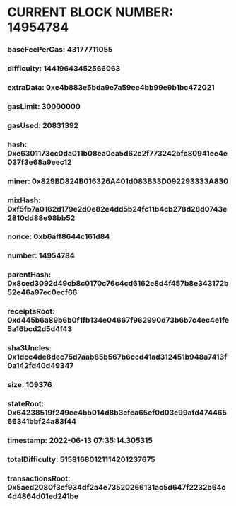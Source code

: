 # CURRENT BLOCK NUMBER: 14954784

### baseFeePerGas: 43177711055
### difficulty: 14419643452566063
### extraData: 0xe4b883e5bda9e7a59ee4bb99e9b1bc472021
### gasLimit: 30000000
### gasUsed: 20831392
### hash: 0xe6301173cc0da011b08ea0ea5d62c2f773242bfc80941ee4e037f3e68a9eec12
### miner: 0x829BD824B016326A401d083B33D092293333A830
### mixHash: 0xf5fb7a0162d179e2d0e82e4dd5b24fc11b4cb278d28d0743e2810dd88e98bb52
### nonce: 0xb6aff8644c161d84
### number: 14954784
### parentHash: 0x8ced3092d49cb8c0170c76c4cd6162e8d4f457b8e343172b52e46a97ec0ecf66
### receiptsRoot: 0xd445b6a89b6b0f1fb134e04667f962990d73b6b7c4ec4e1fe5a16bcd2d5d4f43
### sha3Uncles: 0x1dcc4de8dec75d7aab85b567b6ccd41ad312451b948a7413f0a142fd40d49347
### size: 109376
### stateRoot: 0x64238519f249ee4bb014d8b3cfca65ef0d03e99afd47446566341bbf24a83f44
### timestamp: 2022-06-13 07:35:14.305315
### totalDifficulty: 51581680121114201237675
### transactionsRoot: 0x5aed2080f3ef934df2a4e73520266131ac5d647f2232b64c4d4864d01ed241be
